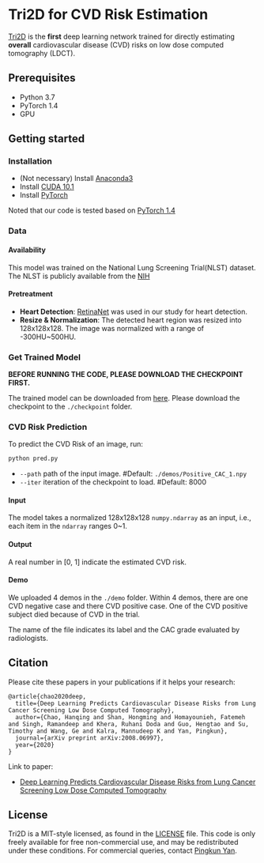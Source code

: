 # Tri2D for CVD Risk Estimation

[Tri2D](https://arxiv.org/abs/2008.06997) is the **first** deep learning network trained for directly estimating **overall** cardiovascular disease (CVD) risks on low dose computed tomography (LDCT).

## Prerequisites

- Python 3.7
- PyTorch 1.4
- GPU


## Getting started
### Installation

- (Not necessary) Install [Anaconda3](https://www.anaconda.com/download/)
- Install [CUDA 10.1](https://developer.nvidia.com/cuda-10.1-download-archive-base)
- Install [PyTorch](http://pytorch.org/)

Noted that our code is tested based on [PyTorch 1.4](https://pytorch.org/get-started/previous-versions/)

### Data 
#### Availability
This model was trained on the National Lung Screening Trial(NLST) dataset. The NLST is publicly available from the [NIH](https://biometry.nci.nih.gov/cdas/learn/nlst/images/)

#### Pretreatment
- **Heart Detection**: [RetinaNet](https://github.com/yhenon/pytorch-retinanet) was used in our study for heart detection.
- **Resize & Normalization**: The detected heart region was resized into 128x128x128. The image was normalized with a range of -300HU~500HU.

### Get Trained Model

**BEFORE RUNNING THE CODE, PLEASE DOWNLOAD THE CHECKPOINT FIRST.**

The trained model can be downloaded from [here](https://1drv.ms/u/s!AurT2TsSKdxQvSOmj5kBiVhfKuDT?e=5oLMka). Please download the checkpoint to the `./checkpoint` folder.

### CVD Risk Prediction

To predict the CVD Risk of an image, run:
```bash
python pred.py
```
- `--path` path of the input image. #Default: `./demos/Positive_CAC_1.npy`
- `--iter` iteration of the checkpoint to load. #Default: 8000

#### Input

The model takes a normalized 128x128x128 `numpy.ndarray` as an input, i.e., each item in the `ndarray` ranges 0~1.

#### Output

A real number in \[0, 1\] indicate the estimated CVD risk.

#### Demo

We uploaded 4 demos in the `./demo` folder. Within 4 demos, there are one CVD negative case and there CVD positive case. One of the CVD positive subject died because of CVD in the trial. 

The name of the file indicates its label and the CAC grade evaluated by radiologists.


## Citation
Please cite these papers in your publications if it helps your research:
```
@article{chao2020deep,
  title={Deep Learning Predicts Cardiovascular Disease Risks from Lung Cancer Screening Low Dose Computed Tomography},
  author={Chao, Hanqing and Shan, Hongming and Homayounieh, Fatemeh and Singh, Ramandeep and Khera, Ruhani Doda and Guo, Hengtao and Su, Timothy and Wang, Ge and Kalra, Mannudeep K and Yan, Pingkun},
  journal={arXiv preprint arXiv:2008.06997},
  year={2020}
}
```
Link to paper:
- [Deep Learning Predicts Cardiovascular Disease Risks from Lung Cancer Screening Low Dose Computed Tomography](https://arxiv.org/abs/2008.06997)


## License
Tri2D is a MIT-style licensed, as found in the [LICENSE](LICENSE) file.
This code is only freely available for free non-commercial use, and may be redistributed under these conditions.
For commercial queries, contact [Pingkun Yan](https://dial.rpi.edu/people/pingkun-yan).
